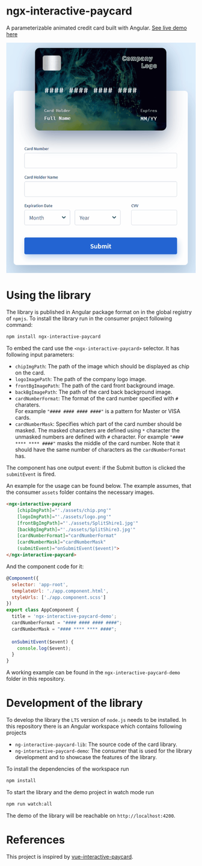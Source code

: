 # ngx-interactive-paycard

A parameterizable animated credit card built with Angular. 
[See live demo here](https://ngx-interactive-paycard.netlify.app/)

<p align="center">
  <img src="paycard-demo.gif" alt="Demo gif"/>
</p>

# Using the library
The library is published in Angular package format on in the global registry of `npmjs`. To install the library run in the consumer project following command:

```bash
npm install ngx-interactive-paycard 
```

To embed the card use the `<ngx-interactive-paycard>` selector. It has following input parameters:
* `chipImgPath`: The path of the image which should be displayed as chip on the card.
* `logoImagePath`: The path of the company logo image.
* `frontBgImagePath`: The path of the card front background image.
* `backBgImagePath`: The path of the card back background image.
* `cardNumberFormat`: The format of the card number specified with `#` charaters.<br/> For example `"#### #### #### ####"` is a pattern for Master or VISA cards.
* `cardNumberMask`: Specifies which part of the card number should be masked. The masked characters are defined using `*` character the unmasked numbers are defined with `#` character. For example `"#### **** **** ####"` masks the middle of the card number. Note that it should have the same number of characters as the `cardNumberFormat` has.

The component has one output event: if the Submit button is clicked the `submitEvent` is fired.

An example for the usage can be found below. The example assumes, that the consumer `assets` folder contains the necessary images.

```html
<ngx-interactive-paycard 
    [chipImgPath]="'./assets/chip.png'" 
    [logoImgPath]="'./assets/logo.png'"
    [frontBgImgPath]="'./assets/SplitShire1.jpg'" 
    [backBgImgPath]="'./assets/SplitShire3.jpg'"
    [cardNumberFormat]="cardNumberFormat" 
    [cardNumberMask]="cardNumberMask" 
    (submitEvent)="onSubmitEvent($event)">
</ngx-interactive-paycard>
```

And the component code for it:

```javascript
@Component({
  selector: 'app-root',
  templateUrl: './app.component.html',
  styleUrls: ['./app.component.scss']
})
export class AppComponent {
  title = 'ngx-interactive-paycard-demo';
  cardNumberFormat = "#### #### #### ####";
  cardNumberMask = "#### **** **** ####";

  onSubmitEvent($event) {
    console.log($event);
  }
}
```

A working example can be found in the `ngx-interactive-paycard-demo` folder in this repository.


# Development of the library
To develop the library the `LTS` version of `node.js` needs to be installed. 
In this repository there is an Angular workspace which contains following projects
* `ng-interactive-paycard-lib`: The source code of the card library.
* `ng-interactive-paycard-demo`: The consumer that is used for the library development and to showcase the features of the library.

To install the dependencies of the workspace run 

```bash
npm install
```

To start the library and the demo project in watch mode run 

```bash
npm run watch:all
```

The demo of the library will be reachable on `http://localhost:4200`.

# References
This project is inspired by [vue-interactive-paycard](https://github.com/muhammederdem/vue-interactive-paycard).